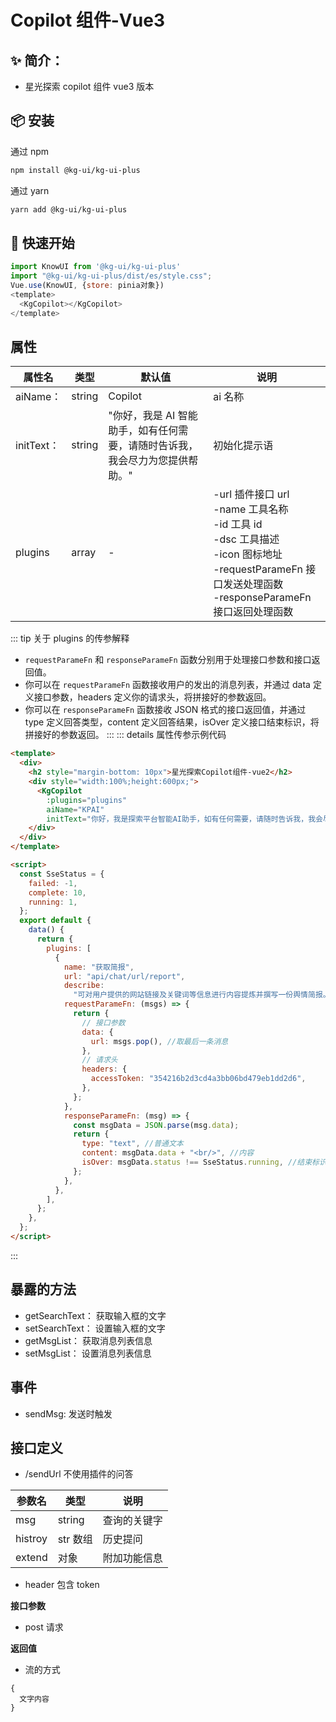 # Copilot 组件-Vue3

## ✨ 简介：

- 星光探索 copilot 组件 vue3 版本

## 📦 安装

通过 npm

```bash
npm install @kg-ui/kg-ui-plus
```

通过 yarn

```bash
yarn add @kg-ui/kg-ui-plus
```

## 🔨 快速开始

```js
import KnowUI from '@kg-ui/kg-ui-plus'
import "@kg-ui/kg-ui-plus/dist/es/style.css";
Vue.use(KnowUI, {store: pinia对象})
<template>
  <KgCopilot></KgCopilot>
</template>
```

## 属性

| 属性名     | 类型   | 默认值                                                                       | 说明                                                                                                                                                                              |
| ---------- | ------ | ---------------------------------------------------------------------------- | --------------------------------------------------------------------------------------------------------------------------------------------------------------------------------- |
| aiName：   | string | Copilot                                                                      | ai 名称                                                                                                                                                                           |
| initText： | string | "你好，我是 AI 智能助手，如有任何需要，请随时告诉我，我会尽力为您提供帮助。" | 初始化提示语                                                                                                                                                                      |
| plugins    | array  | -                                                                            | -url 插件接口 url<br/> -name 工具名称<br/> -id 工具 id<br/> -dsc 工具描述<br/> -icon 图标地址<br/> -requestParameFn 接口发送处理函数<br/> -responseParameFn 接口返回处理函数<br/> |

::: tip 关于 plugins 的传参解释

- `requestParameFn` 和 `responseParameFn` 函数分别用于处理接口参数和接口返回值。
- 你可以在 `requestParameFn` 函数接收用户的发出的消息列表，并通过 data 定义接口参数，headers 定义你的请求头，将拼接好的参数返回。
- 你可以在 `responseParameFn` 函数接收 JSON 格式的接口返回值，并通过 type 定义回答类型，content 定义回答结果，isOver 定义接口结束标识，将拼接好的参数返回。
  :::
  ::: details 属性传参示例代码

```html
<template>
  <div>
    <h2 style="margin-bottom: 10px">星光探索Copilot组件-vue2</h2>
    <div style="width:100%;height:600px;">
      <KgCopilot
        :plugins="plugins"
        aiName="KPAI"
        initText="你好，我是探索平台智能AI助手，如有任何需要，请随时告诉我，我会尽力为您提供帮助。" />
    </div>
  </div>
</template>

<script>
  const SseStatus = {
    failed: -1,
    complete: 10,
    running: 1,
  };
  export default {
    data() {
      return {
        plugins: [
          {
            name: "获取简报",
            url: "api/chat/url/report",
            describe:
              "可对用户提供的网站链接及关键词等信息进行内容提炼并撰写一份舆情简报。",
            requestParameFn: (msgs) => {
              return {
                // 接口参数
                data: {
                  url: msgs.pop(), //取最后一条消息
                },
                // 请求头
                headers: {
                  accessToken: "354216b2d3cd4a3bb06bd479eb1dd2d6",
                },
              };
            },
            responseParameFn: (msg) => {
              const msgData = JSON.parse(msg.data);
              return {
                type: "text", //普通文本
                content: msgData.data + "<br/>", //内容
                isOver: msgData.status !== SseStatus.running, //结束标识
              };
            },
          },
        ],
      };
    },
  };
</script>
```

:::

## 暴露的方法

- getSearchText： 获取输入框的文字
- setSearchText： 设置输入框的文字
- getMsgList： 获取消息列表信息
- setMsgList： 设置消息列表信息

## 事件

- sendMsg: 发送时触发

## 接口定义

- /sendUrl 不使用插件的问答

| 参数名  | 类型     | 说明         |
| ------- | -------- | ------------ |
| msg     | string   | 查询的关键字 |
| histroy | str 数组 | 历史提问     |
| extend  | 对象     | 附加功能信息 |

- header 包含 token

**接口参数**

- post 请求

**返回值**

- 流的方式

```js{4}
{
  文字内容
}
```
